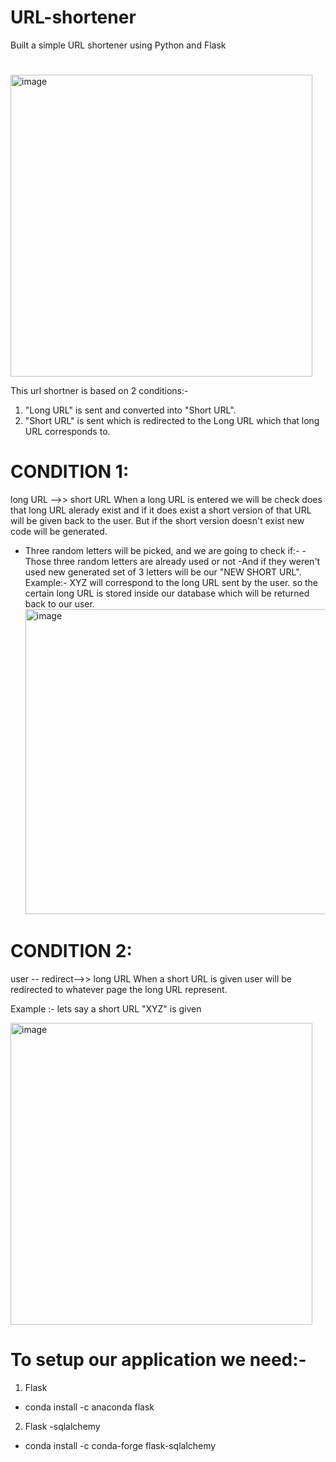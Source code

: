 # URL-shortener
Built a simple URL shortener using Python and Flask
#
<img width="483" alt="image" src="https://user-images.githubusercontent.com/88205480/169330303-7793fca0-76fd-4ca5-97e8-e1ed9f8fe4f6.png">

This url shortner is  based on 2  conditions:-
1) "Long URL" is sent and converted into "Short URL".
2) "Short URL" is sent which is redirected to the Long URL which that long URL corresponds to.

# CONDITION 1:

long URL -->> short URL
When a long URL is entered we will be check does that long URL alerady exist and if it does exist a short version of that URL will be given back to the user.
But if the short version doesn't exist new code will be generated.
- Three random letters will be picked, and we are going to check if:- 
  -Those three random letters are already used or not
  -And if they weren't used new generated set of 3 letters will be our "NEW SHORT URL".
    Example:- XYZ will correspond to the long URL sent by the user.
  so the certain long URL is stored inside our database which will be returned back to our user.
  <img width="488" alt="image" src="https://user-images.githubusercontent.com/88205480/169337578-d12f7543-82ba-40fb-904a-a4e9274d993d.png">


# CONDITION 2: 
 
  user -- redirect-->> long URL
  When a short URL is given user will be redirected to whatever page the long URL represent.
  
  Example :- lets say a short URL "XYZ" is given
  
  <img width="483" alt="image" src="https://user-images.githubusercontent.com/88205480/169337103-170d7117-e12d-4442-95c2-f21038a29e1c.png">

# To setup our application we need:-
 1) Flask 
  - conda install -c anaconda flask
 2) Flask -sqlalchemy
  - conda install -c conda-forge flask-sqlalchemy
